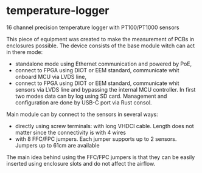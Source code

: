 # temperature-logger
16 channel precision temperature logger with PT100/PT1000 sensors

This piece of equipment was created to make the measurement of PCBs in enclosures possible. The device consists of the base module witch can act in there mode:
- standalone mode using Ethernet communication and powered by PoE, 
- connect to FPGA using DIOT or EEM standard, communicate whit onboard MCU via LVDS line,
- connect to FPGA using DIOT or EEM standard, communicate whit sensors via LVDS line and bypassing the internal MCU controller.
In first two modes data can by log using SD card. Management and configuration are done by USB-C port via Rust consol.

Main module can by connect to the sensors in several ways:
-	directly using screw terminals:  with long VHDCI cable. Length does not matter since the connectivity is with 4 wires
-	with 8 FFC/FPC jumpers. Each jumper supports up to 2 sensors. Jumpers up to 61cm are available
    
The main idea behind using the FFC/FPC jumpers is that they can be easily inserted using enclosure slots and do not affect the airflow.

